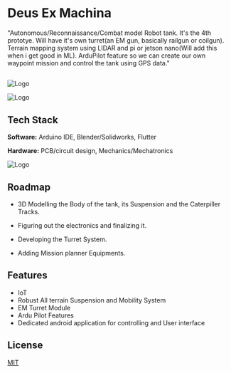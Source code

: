 
# Deus Ex Machina

"Autonomous/Reconnaissance/Combat  model Robot tank. It's the 4th prototye.
Will have it's own turret(an EM gun, basically railgun or coilgun). Terrain mapping system using LIDAR and pi or jetson nano(Will add this when i get good in ML). ArduPilot feature so we can create our own waypoint mission and control the tank using GPS data."

## 

<img src="https://render.fineartamerica.com/images/images-profile-flow/400/images/artworkimages/mediumlarge/3/deusexmachina-andrew-nisorri.jpg" alt="Logo" align="middle">


![Logo](https://biz.prlog.org/deusexmachina/logo.jpg)





## Tech Stack

**Software:** Arduino IDE, Blender/Solidworks, Flutter

**Hardware:** PCB/circuit design, Mechanics/Mechatronics 

![Logo](https://i.pinimg.com/564x/52/e3/21/52e3216b5068d5696778e3425dd28788.jpg)
## Roadmap


- 3D Modelling the Body of the tank, its Suspension and the Caterpiller Tracks.

- Figuring out the electronics and finalizing it.

- Developing the Turret System.

- Adding Mission planner Equipments.


## Features

- IoT
- Robust All terrain Suspension and Mobility System
- EM Turret Module
- Ardu Pilot Features
- Dedicated android application for controlling and User interface



## License

[MIT](https://choosealicense.com/licenses/mit/)

